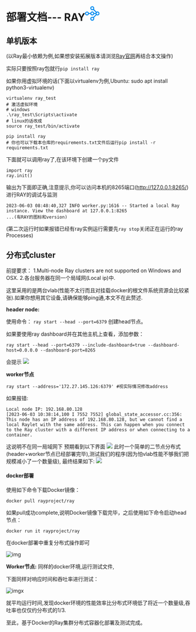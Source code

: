 <style>
  #my-svg {
    width: 100px;
    height: 40px;
  }
</style>


<h1>部署文档---  RAY<svg  id="my-svg" viewBox="0 0 110 44" fill="none" xmlns="http://www.w3.org/2000/svg"><path d="M15.989 20.258a6.013 6.013 0 0 1 1.552-2.736 5.88 5.88 0 0 1 4.172-1.727c1.63 0 3.104.66 4.172 1.727a6.011 6.011 0 0 1 1.552 2.736h4.346a5.746 5.746 0 0 1 .66-1.592l-7.703-7.703a5.954 5.954 0 0 1-3.027.835 5.88 5.88 0 0 1-4.172-1.727 5.88 5.88 0 0 1-1.727-4.172c0-1.63.66-3.105 1.727-4.172A5.88 5.88 0 0 1 21.713 0c1.63 0 3.104.66 4.172 1.727a5.88 5.88 0 0 1 1.727 4.172 5.9 5.9 0 0 1-.835 3.027l7.703 7.703a5.954 5.954 0 0 1 3.028-.834c1.63 0 3.104.66 4.171 1.727a5.88 5.88 0 0 1 1.727 4.171 5.88 5.88 0 0 1-1.727 4.172 5.88 5.88 0 0 1-4.172 1.727 5.9 5.9 0 0 1-3.026-.834l-7.704 7.723c.524.892.835 1.92.835 3.026a5.88 5.88 0 0 1-1.727 4.172 5.88 5.88 0 0 1-4.172 1.727 5.88 5.88 0 0 1-4.172-1.727 5.88 5.88 0 0 1-1.727-4.172c0-1.63.66-3.104 1.727-4.171a5.88 5.88 0 0 1 4.172-1.727 5.9 5.9 0 0 1 3.027.834l7.703-7.703a5.746 5.746 0 0 1-.66-1.591h-4.346a6.011 6.011 0 0 1-1.552 2.736 5.88 5.88 0 0 1-4.172 1.727 5.88 5.88 0 0 1-4.172-1.727 6.013 6.013 0 0 1-1.552-2.736h-4.347a6.013 6.013 0 0 1-1.552 2.736 5.88 5.88 0 0 1-4.172 1.727 5.88 5.88 0 0 1-4.172-1.727A5.817 5.817 0 0 1 0 21.713c0-1.63.66-3.105 1.727-4.172a5.88 5.88 0 0 1 4.172-1.727c1.63 0 3.104.66 4.172 1.727a6.014 6.014 0 0 1 1.552 2.736h4.366v-.02Zm3.59 19.384c.543.543 1.3.892 2.134.892.834 0 1.59-.33 2.134-.892.543-.543.893-1.3.893-2.135 0-.834-.33-1.59-.893-2.134a3.022 3.022 0 0 0-2.134-.892c-.835 0-1.591.33-2.135.892a3.022 3.022 0 0 0-.892 2.135c0 .834.33 1.59.892 2.134Zm20.063-15.795c.543-.543.892-1.3.892-2.134 0-.835-.33-1.591-.892-2.135a3.022 3.022 0 0 0-2.135-.892c-.834 0-1.59.33-2.134.892a3.022 3.022 0 0 0-.892 2.135c0 .834.33 1.59.892 2.134.543.543 1.3.893 2.135.893a3.106 3.106 0 0 0 2.134-.893ZM23.847 3.764a3.022 3.022 0 0 0-2.134-.892c-.835 0-1.591.33-2.135.892a3.022 3.022 0 0 0-.892 2.135c0 .834.33 1.59.892 2.134.544.543 1.3.893 2.135.893.834 0 1.59-.33 2.134-.893.543-.543.893-1.3.893-2.134a3.106 3.106 0 0 0-.893-2.135ZM3.764 19.578a3.022 3.022 0 0 0-.892 2.135c0 .834.33 1.59.892 2.134.544.543 1.3.893 2.135.893.834 0 1.59-.33 2.134-.893.543-.563.893-1.3.893-2.134 0-.835-.33-1.591-.893-2.135-.563-.543-1.3-.892-2.134-.892-.835 0-1.591.33-2.135.892Zm15.814 0a3.022 3.022 0 0 0-.892 2.135c0 .834.33 1.59.892 2.134.544.543 1.3.893 2.135.893.834 0 1.59-.33 2.134-.893.543-.543.893-1.3.893-2.134 0-.835-.33-1.591-.893-2.135a3.022 3.022 0 0 0-2.134-.892c-.835 0-1.591.33-2.135.892Z" fill="#028CF0"></svg></h1>


## 单机版本
(以Ray最小依赖为例,如果想安装拓展版本请浏览[Ray官网](https://docs.ray.io/en/latest/index.html)再结合本文操作)

实际只要按照ray包就行`pip install ray`

如果你用虚拟环境的话(下面以virtualenv为例,Ubuntu: sudo apt install python3-virtualenv)
```shell
virtualenv ray_test
# 激活虚拟环境
# windows
.\ray_test\Scripts\activate
# linux的话改成
source ray_test/bin/activate

pip install ray
# 你也可以下载本仓库的requirements.txt文件后运行pip install -r requirements.txt
```
下面就可以调用ray了,在该环境下创建一个py文件
```
import ray
ray.init()
```
输出为下面即正确,注意提示,你可以访问本机的8265端口(http://127.0.0.1:8265/)进行RAY的调试与监测
```
2023-06-03 08:48:40,327	INFO worker.py:1616 -- Started a local Ray instance. View the dashboard at 127.0.0.1:8265
...(有RAY的图标和version) 
```
(第二次运行时如果报错已经有ray实例运行需要先`ray stop`关闭正在运行的ray Processes)
## 分布式cluster

前提要求：
1.Multi-node Ray clusters are not supported on Windows and OSX. 
2.各台服务器在同一个局域网(Local ip)中.

这里采用的是两台vlab(性能不太行而且对挂载docker的根文件系统资源会比较紧张).如果你想用其它设备,请确保能够ping通,本文不在此赘述.

**header node:**

使用命令：
```ray start --head --port=6379```
创建head节点。

如果要使用ray dashboard并在其他主机上查看，添加参数：
```
ray start --head --port=6379 --include-dashboard=true --dashboard-host=0.0.0.0 --dashboard-port=8265
```
会提示
![](test_assets/dfsheader.png)


**worker节点**

```
ray start --address='172.27.145.126:6379' #视实际情况修改address
```

如果报错:
```
Local node IP: 192.168.80.128
[2023-06-03 10:38:14,100 I 7552 7552] global_state_accessor.cc:356: This node has an IP address of 192.168.80.128, but we cannot find a local Raylet with the same address. This can happen when you connect to the Ray cluster with a different IP address or when connecting to a container.

```
这说明不在同一局域网下
预期看到以下界面
![](test_assets/worker.png)
此时一个简单的二节点分布式(header+worker节点已经部署完毕),测试我们的程序(因为怕vlab性能不够我们把规模减小了一个数量级), 最终结果如下:
![](test_assets/dfs_res.png)



#### docker部署

使用如下命令下载Docker镜像：

`docker pull rayproject/ray`

如果pull成功complete,说明Docker镜像下载完毕，之后使用如下命令启动head节点：

`docker run it rayproject/ray`

在docker部署中重复分布式操作即可


![img](test_assets/docker_head.png)

**Worker节点:**
同样的docker环境,运行测试文件,

下面同样对响应时间和吞吐率进行测试：

![imgx](test_assets/docker_res.png)

就平均运行时间,发现docker环境的性能效率比分布式环境低了将近一个数量级,吞吐率也仅仅约分布式的1/3.

至此，基于Docker的Ray集群分布式容器化部署及测试完成。